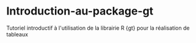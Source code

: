 # Introduction-au-package-gt
Tutoriel introductif à l'utilisation de la librairie R {gt} pour la réalisation de tableaux 
